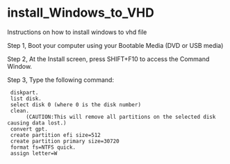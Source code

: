 # install_Windows_to_VHD
Instructions on how to install windows to vhd file

Step 1, Boot your computer using your Bootable Media (DVD or USB media)

Step 2, At the Install screen, press SHIFT+F10 to access the Command Window.

Step 3, Type the following command: 

     diskpart.
     list disk.
     select disk 0 (where 0 is the disk number)
     clean.
          (CAUTION:This will remove all partitions on the selected disk causing data lost.)
     convert gpt.
     create partition efi size=512
     create partition primary size=30720
     format fs=NTFS quick.
     assign letter=W
